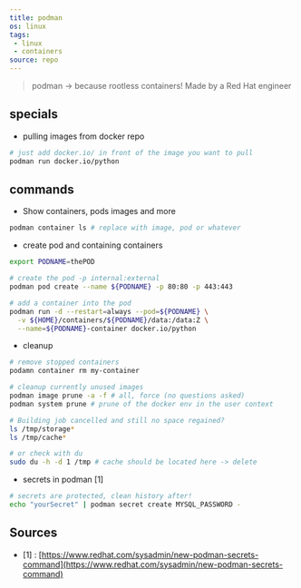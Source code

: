 ```yaml
---
title: podman
os: linux
tags:
 - linux
 - containers
source: repo
---
```


> podman -> because rootless containers! Made by a Red Hat engineer

## specials

- pulling images from docker repo

```bash
# just add docker.io/ in front of the image you want to pull
podman run docker.io/python
```

## commands

- Show containers, pods images and more

```bash
podman container ls # replace with image, pod or whatever
```

- create pod and containing containers

```bash
export PODNAME=thePOD

# create the pod -p internal:external
podman pod create --name ${PODNAME} -p 80:80 -p 443:443

# add a container into the pod
podman run -d --restart=always --pod=${PODNAME} \
  -v ${HOME}/containers/${PODNAME}/data:/data:Z \
  --name=${PODNAME}-container docker.io/python
```

- cleanup

```bash
# remove stopped containers
podamn container rm my-container

# cleanup currently unused images
podman image prune -a -f # all, force (no questions asked)
podman system prune # prune of the docker env in the user context

# Building job cancelled and still no space regained?
ls /tmp/storage*
ls /tmp/cache*

# or check with du
sudo du -h -d 1 /tmp # cache should be located here -> delete
```

- secrets in podman [1]

```bash
# secrets are protected, clean history after!
echo "yourSecret" | podman secret create MYSQL_PASSWORD -
```

## Sources

- [1] : [https://www.redhat.com/sysadmin/new-podman-secrets-command](https://www.redhat.com/sysadmin/new-podman-secrets-command)